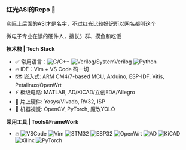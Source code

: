 ### 红光ASl的Repo 🥺

实际上后面的ASl才是名字，不过红光比较好记所以网名都叫这个

微电子专业在读的硬件人，擅长氵群、摸鱼和吃饭

**技术栈 | Tech Stack**
* ✅ 常用语言：![C/C++](https://img.shields.io/badge/-C/C++-D6604A?style=flat-square&logo=c) ![Verilog/SystemVerilog](https://img.shields.io/badge/-Verilog/SystemVerilog-AA0F15?style=flat-square&logo=V) ![Python](https://img.shields.io/badge/-Python-white?style=flat-square&logo=Python)
* 🔥 IDE：Vim + VS Code 码一切 
* 🗺 嵌入式: ARM CM4/7-based MCU, Arduino, ESP-IDF, Vitis, Petalinux/OpenWrt 
* ⚡ 板级电路: MATLAB, AD/KiCAD/立创EDA/Allegro 
* 🚀 片上硬件: Yosys/Vivado, RV32, ISP 
* 🤖 机器视觉: OpenCV, PyTorch, 魔改YOLO 

**常用工具 | Tools&FrameWork**

* 🔥 ![VSCode](https://img.shields.io/badge/-VS%20Code-007ACC?style=flat-square&logo=visual-studio-code) ![Vim](https://img.shields.io/badge/-Vim-019733?style=flat-square&logo=Vim)
![STM32](https://img.shields.io/badge/-STM32-03234B?style=flat-square&logo=STMicroelectronics)
![ESP32](https://img.shields.io/badge/-ESP32-282423?style=flat-square&logo=Espressif)
![OpenWrt](https://img.shields.io/badge/-OpenWrt-white?style=flat-square&logo=OpenWrt)
![AD](https://img.shields.io/badge/-Altium%20Designer-24292E?style=flat-square&logo=Altium%20Designer)
![KiCAD](https://img.shields.io/badge/-KiCad-6C0101?style=flat-square&logo=KiCad)
![Xilinx](https://img.shields.io/badge/-Xilinx-E01F27?style=flat-square&logo=Xilinx)
![PyTorch](https://img.shields.io/badge/-PyTorch-grey?style=flat-square&logo=PyTorch)


